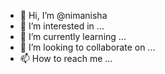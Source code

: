 - 👋 Hi, I’m @nimanisha
- 👀 I’m interested in ...
- 🌱 I’m currently learning ...
- 💞️ I’m looking to collaborate on ...
- 📫 How to reach me ...

<!---
nimanisha/nimanisha is a ✨ special ✨ repository because its `README.md` (this file) appears on your GitHub profile.
You can click the Preview link to take a look at your changes.
--->
